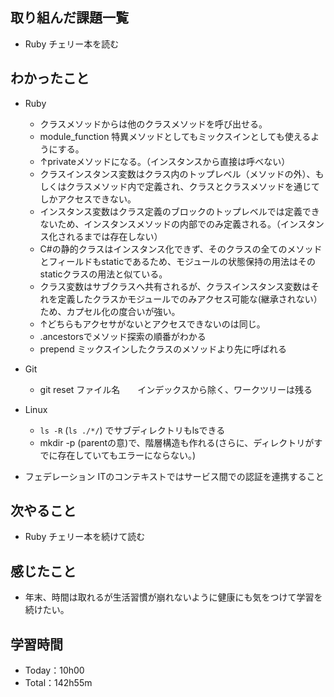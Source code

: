 ## 取り組んだ課題一覧
- Ruby チェリー本を読む

## わかったこと
- Ruby
  - クラスメソッドからは他のクラスメソッドを呼び出せる。
  - module_function 特異メソッドとしてもミックスインとしても使えるようにする。
  - ↑privateメソッドになる。（インスタンスから直接は呼べない）
  - クラスインスタンス変数はクラス内のトップレベル（メソッドの外）、もしくはクラスメソッド内で定義され、クラスとクラスメソッドを通じてしかアクセスできない。
  - インスタンス変数はクラス定義のブロックのトップレベルでは定義できないため、インスタンスメソッドの内部でのみ定義される。（インスタンス化されるまでは存在しない）
  - C#の静的クラスはインスタンス化できず、そのクラスの全てのメソッドとフィールドもstaticであるため、モジュールの状態保持の用法はそのstaticクラスの用法と似ている。
  - クラス変数はサブクラスへ共有されるが、クラスインスタンス変数はそれを定義したクラスかモジュールでのみアクセス可能な(継承されない）ため、カプセル化の度合いが強い。
  - ↑どちらもアクセサがないとアクセスできないのは同じ。
  - .ancestorsでメソッド探索の順番がわかる
  - prepend ミックスインしたクラスのメソッドより先に呼ばれる

- Git
  - git reset ファイル名　　インデックスから除く、ワークツリーは残る

- Linux
  - `ls -R` (`ls ./*/`) でサブディレクトリもlsできる
  - mkdir -p (parentの意)で、階層構造も作れる(さらに、ディレクトリがすでに存在していてもエラーにならない。)

- フェデレーション ITのコンテキストではサービス間での認証を連携すること

## 次やること
- Ruby チェリー本を続けて読む

## 感じたこと
- 年末、時間は取れるが生活習慣が崩れないように健康にも気をつけて学習を続けたい。
 
## 学習時間
- Today：10h00
- Total：142h55m
